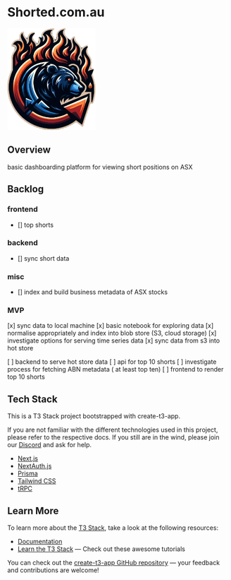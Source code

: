 # Shorted.com.au

<img src="./public/logo.png" alt="logo" width="200" />

## Overview

basic dashboarding platform for viewing short positions on ASX

## Backlog

### frontend

- [] top shorts

### backend

- [] sync short data

### misc

- [] index and build business metadata of ASX stocks



### MVP

[x] sync data to local machine
[x] basic notebook for exploring data
[x] normalise appropriately and index into blob store (S3, cloud storage)
[x] investigate options for serving time series data
[x] sync data from s3 into hot store

[ ] backend to serve hot store data
[ ] api for top 10 shorts
[ ] investigate process for fetching ABN metadata ( at least top ten)
[ ] frontend to render top 10 shorts




## Tech Stack

This is a T3 Stack project bootstrapped with create-t3-app.

If you are not familiar with the different technologies used in this project, please refer to the respective docs. If you still are in the wind, please join our [Discord](https://t3.gg/discord) and ask for help.

- [Next.js](https://nextjs.org)
- [NextAuth.js](https://next-auth.js.org)
- [Prisma](https://prisma.io)
- [Tailwind CSS](https://tailwindcss.com)
- [tRPC](https://trpc.io)

## Learn More

To learn more about the [T3 Stack](https://create.t3.gg/), take a look at the following resources:

- [Documentation](https://create.t3.gg/)
- [Learn the T3 Stack](https://create.t3.gg/en/faq#what-learning-resources-are-currently-available) — Check out these awesome tutorials

You can check out the [create-t3-app GitHub repository](https://github.com/t3-oss/create-t3-app) — your feedback and contributions are welcome!
